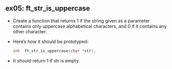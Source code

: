 ## ex05: ft_str_is_uppercase ##

- Create a function that returns 1 if the string given as a parameter contains only uppercase alphabetical characters, and 0 if it contains any other character.
- Here’s how it should be prototyped:

   ```c
   int	ft_str_is_uppercase(char *str);

- It should return 1 if str is empty.
